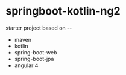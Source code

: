 # springboot-kotlin-ng2

starter project based on --
 - maven
 - kotlin
 - spring-boot-web
 - spring-boot-jpa
 - angular 4
